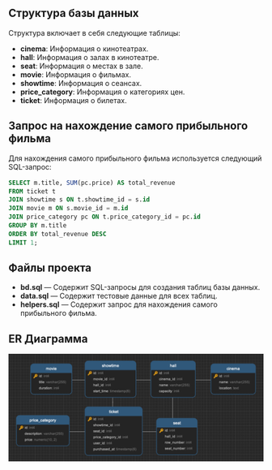 ## Структура базы данных

Структура включает в себя следующие таблицы:

- **cinema**: Информация о кинотеатрах.
- **hall**: Информация о залах в кинотеатре.
- **seat**: Информация о местах в зале.
- **movie**: Информация о фильмах.
- **showtime**: Информация о сеансах.
- **price_category**: Информация о категориях цен.
- **ticket**: Информация о билетах.

## Запрос на нахождение самого прибыльного фильма

Для нахождения самого прибыльного фильма используется следующий SQL-запрос:

```sql
SELECT m.title, SUM(pc.price) AS total_revenue
FROM ticket t
JOIN showtime s ON t.showtime_id = s.id
JOIN movie m ON s.movie_id = m.id
JOIN price_category pc ON t.price_category_id = pc.id
GROUP BY m.title
ORDER BY total_revenue DESC
LIMIT 1;
```

## Файлы проекта
- **bd.sql** — Содержит SQL-запросы для создания таблиц базы данных.
- **data.sql** — Содержит тестовые данные для всех таблиц.
- **helpers.sql** — Содержит запрос для нахождения самого прибыльного фильма.

## ER Диаграмма

![ER Диаграмма](er.png)